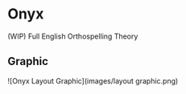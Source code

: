 # Onyx

(WIP) Full English Orthospelling Theory

<!-- See https://grahp.dev/onyx -->

## Graphic

![Onyx Layout Graphic](images/layout graphic.png)
